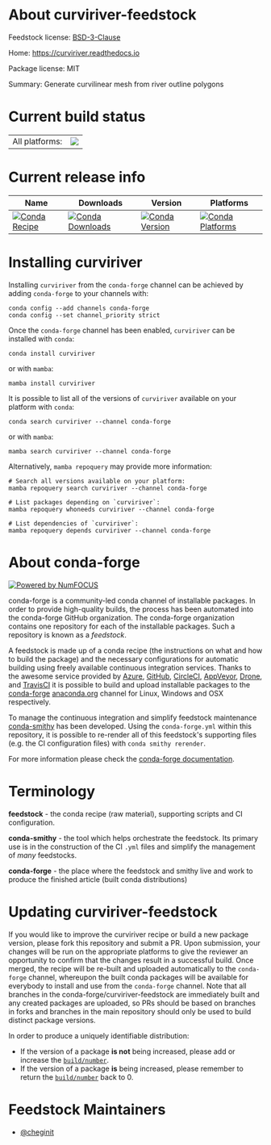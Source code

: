 About curviriver-feedstock
==========================

Feedstock license: [BSD-3-Clause](https://github.com/conda-forge/curviriver-feedstock/blob/main/LICENSE.txt)

Home: https://curviriver.readthedocs.io

Package license: MIT

Summary: Generate curvilinear mesh from river outline polygons

Current build status
====================


<table><tr><td>All platforms:</td>
    <td>
      <a href="https://dev.azure.com/conda-forge/feedstock-builds/_build/latest?definitionId=20583&branchName=main">
        <img src="https://dev.azure.com/conda-forge/feedstock-builds/_apis/build/status/curviriver-feedstock?branchName=main">
      </a>
    </td>
  </tr>
</table>

Current release info
====================

| Name | Downloads | Version | Platforms |
| --- | --- | --- | --- |
| [![Conda Recipe](https://img.shields.io/badge/recipe-curviriver-green.svg)](https://anaconda.org/conda-forge/curviriver) | [![Conda Downloads](https://img.shields.io/conda/dn/conda-forge/curviriver.svg)](https://anaconda.org/conda-forge/curviriver) | [![Conda Version](https://img.shields.io/conda/vn/conda-forge/curviriver.svg)](https://anaconda.org/conda-forge/curviriver) | [![Conda Platforms](https://img.shields.io/conda/pn/conda-forge/curviriver.svg)](https://anaconda.org/conda-forge/curviriver) |

Installing curviriver
=====================

Installing `curviriver` from the `conda-forge` channel can be achieved by adding `conda-forge` to your channels with:

```
conda config --add channels conda-forge
conda config --set channel_priority strict
```

Once the `conda-forge` channel has been enabled, `curviriver` can be installed with `conda`:

```
conda install curviriver
```

or with `mamba`:

```
mamba install curviriver
```

It is possible to list all of the versions of `curviriver` available on your platform with `conda`:

```
conda search curviriver --channel conda-forge
```

or with `mamba`:

```
mamba search curviriver --channel conda-forge
```

Alternatively, `mamba repoquery` may provide more information:

```
# Search all versions available on your platform:
mamba repoquery search curviriver --channel conda-forge

# List packages depending on `curviriver`:
mamba repoquery whoneeds curviriver --channel conda-forge

# List dependencies of `curviriver`:
mamba repoquery depends curviriver --channel conda-forge
```


About conda-forge
=================

[![Powered by
NumFOCUS](https://img.shields.io/badge/powered%20by-NumFOCUS-orange.svg?style=flat&colorA=E1523D&colorB=007D8A)](https://numfocus.org)

conda-forge is a community-led conda channel of installable packages.
In order to provide high-quality builds, the process has been automated into the
conda-forge GitHub organization. The conda-forge organization contains one repository
for each of the installable packages. Such a repository is known as a *feedstock*.

A feedstock is made up of a conda recipe (the instructions on what and how to build
the package) and the necessary configurations for automatic building using freely
available continuous integration services. Thanks to the awesome service provided by
[Azure](https://azure.microsoft.com/en-us/services/devops/), [GitHub](https://github.com/),
[CircleCI](https://circleci.com/), [AppVeyor](https://www.appveyor.com/),
[Drone](https://cloud.drone.io/welcome), and [TravisCI](https://travis-ci.com/)
it is possible to build and upload installable packages to the
[conda-forge](https://anaconda.org/conda-forge) [anaconda.org](https://anaconda.org/)
channel for Linux, Windows and OSX respectively.

To manage the continuous integration and simplify feedstock maintenance
[conda-smithy](https://github.com/conda-forge/conda-smithy) has been developed.
Using the ``conda-forge.yml`` within this repository, it is possible to re-render all of
this feedstock's supporting files (e.g. the CI configuration files) with ``conda smithy rerender``.

For more information please check the [conda-forge documentation](https://conda-forge.org/docs/).

Terminology
===========

**feedstock** - the conda recipe (raw material), supporting scripts and CI configuration.

**conda-smithy** - the tool which helps orchestrate the feedstock.
                   Its primary use is in the construction of the CI ``.yml`` files
                   and simplify the management of *many* feedstocks.

**conda-forge** - the place where the feedstock and smithy live and work to
                  produce the finished article (built conda distributions)


Updating curviriver-feedstock
=============================

If you would like to improve the curviriver recipe or build a new
package version, please fork this repository and submit a PR. Upon submission,
your changes will be run on the appropriate platforms to give the reviewer an
opportunity to confirm that the changes result in a successful build. Once
merged, the recipe will be re-built and uploaded automatically to the
`conda-forge` channel, whereupon the built conda packages will be available for
everybody to install and use from the `conda-forge` channel.
Note that all branches in the conda-forge/curviriver-feedstock are
immediately built and any created packages are uploaded, so PRs should be based
on branches in forks and branches in the main repository should only be used to
build distinct package versions.

In order to produce a uniquely identifiable distribution:
 * If the version of a package **is not** being increased, please add or increase
   the [``build/number``](https://docs.conda.io/projects/conda-build/en/latest/resources/define-metadata.html#build-number-and-string).
 * If the version of a package **is** being increased, please remember to return
   the [``build/number``](https://docs.conda.io/projects/conda-build/en/latest/resources/define-metadata.html#build-number-and-string)
   back to 0.

Feedstock Maintainers
=====================

* [@cheginit](https://github.com/cheginit/)

